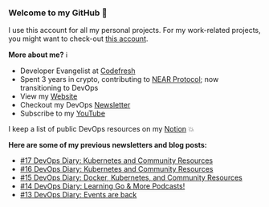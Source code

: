 ### Welcome to my GitHub :turtle:

I use this account for all my personal projects. For my work-related projects, you might want to check-out [this account](https://github.com/anais-codefresh).

**More about me?** :information_source:
* Developer Evangelist at [Codefresh](https://codefresh.io/)
* Spent 3 years in crypto, contributing to [NEAR Protocol](https://github.com/near); now transitioning to DevOps
* View my [Website](https://anaisurl.com/)
* Checkout my DevOps [Newsletter](https://blog.anaisurl.com/tag/devops)
* Subscribe to my [YouTube](https://www.youtube.com/channel/UCb4mfRT5UWpjoUQRcIE2qOQ)

I keep a list of public DevOps resources on my [Notion](https://www.notion.so/DevOps-Diary-2e5c82e48d374442858fc8295070a4b8) :boom:

**Here are some of my previous newsletters and blog posts:**
<!-- BLOG-POST-LIST:START -->
- [#17 DevOps Diary: Kubernetes and Community Resources](https://blog.anaisurl.com/17-devops-diary-kubernetes-and-community-resources/)
- [#16 DevOps Diary: Kubernetes and Community Resources](https://blog.anaisurl.com/16-devops-diary-kubernetes-and-community-resources/)
- [#15 DevOps Diary: Docker, Kubernetes, and Community Resources](https://blog.anaisurl.com/15-devops-diary-docker-kubernetes-and-community-resources/)
- [#14 DevOps Diary: Learning Go & More Podcasts!](https://blog.anaisurl.com/14-devops-diary-learning-go-more-podcasts/)
- [#13 DevOps Diary: Events are back](https://blog.anaisurl.com/13-devops-diary-events-are-back/)
<!-- BLOG-POST-LIST:END -->

